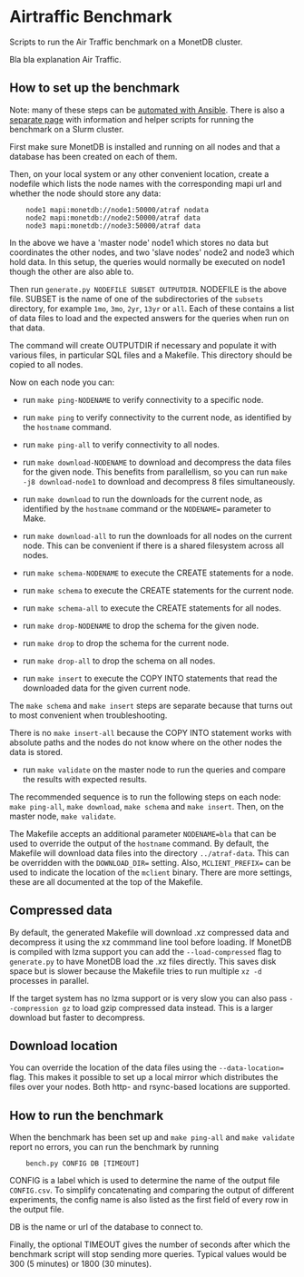 Airtraffic Benchmark
====================

Scripts to run the Air Traffic benchmark on a MonetDB cluster.

Bla bla explanation Air Traffic.


How to set up the benchmark
---------------------------

Note: many of these steps can be [automated with Ansible](ansible.md). There is
also a [separate page](slurm/README.md) with information and helper scripts for
running the benchmark on a Slurm cluster.

First make sure MonetDB is installed and running on all nodes
and that a database has been created on each of them.

Then, on your local system or any other convenient location, create
a nodefile which lists the node names with the corresponding
mapi url and whether the node should store any data:

```
    node1 mapi:monetdb://node1:50000/atraf nodata
    node2 mapi:monetdb://node2:50000/atraf data
    node3 mapi:monetdb://node3:50000/atraf data
```

In the above we have a 'master node' node1 which stores no data
but coordinates the other nodes, and two 'slave nodes' node2 and
node3 which hold data.  In this setup, the queries would normally
be executed on node1 though the other are also able to.

Then run `generate.py NODEFILE SUBSET OUTPUTDIR`.  NODEFILE is the
above file.  SUBSET is the name of one of the subdirectories of
the `subsets` directory, for example `1mo`, `3mo`, `2yr`, `13yr`
or `all`.  Each of these contains a list of data files to load
and the expected answers for the queries when run on that data.

The command will create OUTPUTDIR if necessary and populate it with
various files, in particular SQL files and a Makefile.  This directory
should be copied to all nodes.

Now on each node you can:

- run `make ping-NODENAME` to verify connectivity to a specific node.

- run `make ping` to verify connectivity to the current node,
  as identified by the `hostname` command.

- run `make ping-all` to verify connectivity to all nodes.

- run `make download-NODENAME` to download and decompress the data files for
  the given node.  This benefits from parallellism, so you can run
  `make -j8 download-node1` to download and decompress 8 files simultaneously.

- run `make download` to run the downloads for the current node,
  as identified by the `hostname` command or the `NODENAME=` parameter to Make.

- run `make download-all` to run the downloads for all nodes on the current node.
  This can be convenient if there is a shared filesystem across all nodes.

- run `make schema-NODENAME` to execute the CREATE statements for a node.

- run `make schema` to execute the CREATE statements for the current node.

- run `make schema-all` to execute the CREATE statements for all nodes.

- run `make drop-NODENAME` to drop the schema for the given node.

- run `make drop` to drop the schema for the current node.

- run `make drop-all` to drop the schema on all nodes.

- run `make insert` to execute the COPY INTO statements
  that read the downloaded data for the given current node.

The `make schema` and `make insert` steps are separate because that
turns out to most convenient when troubleshooting.

There is no `make insert-all` because the COPY INTO statement works
with absolute paths and the nodes do not know where on the other nodes
the data is stored.

- run `make validate` on the master node to run the queries and
  compare the results with expected results.

The recommended sequence is to run the following steps on each node:
`make ping-all`, `make download`, `make schema` and `make insert`.
Then, on the master node, `make validate`.

The Makefile accepts an additional parameter `NODENAME=bla` that can
be used to override the output of the `hostname` command.
By default, the Makefile will download data files into the directory
`../atraf-data`.  This can be overridden with the `DOWNLOAD_DIR=` setting.
Also, `MCLIENT_PREFIX=` can be used to indicate the location of the
`mclient` binary.  There are more settings, these are all documented
at the top of the Makefile.


Compressed data
---------------

By default, the generated Makefile will download .xz compressed data
and decompress it using the xz commmand line tool before loading.
If MonetDB is compiled with lzma support you can add the `--load-compressed`
flag to `generate.py` to have MonetDB load the .xz files directly.
This saves disk space but is slower because the Makefile tries to run
multiple `xz -d` processes in parallel.

If the target system has no lzma support or is very slow you can also
pass `--compression gz` to load gzip compressed data instead.  This
is a larger download but faster to decompress.

Download location
-----------------

You can override the location of the data files using the `--data-location=`
flag. This makes it possible to set up a local mirror which distributes the
files over your nodes. Both http- and rsync-based locations are supported.

How to run the benchmark
------------------------

When the benchmark has been set up and `make ping-all` and `make validate`
report no errors, you can run the benchmark by running

```
    bench.py CONFIG DB [TIMEOUT]
```

CONFIG is a label which is used to determine the name of the output file
`CONFIG.csv`.  To simplify concatenating and comparing the output of
different experiments, the config name is also listed as the first field
of every row in the output file.

DB is the name or url of the database to connect to.

Finally, the optional TIMEOUT gives the number of seconds after which the
benchmark script will stop sending more queries.  Typical values would be
300 (5 minutes) or 1800 (30 minutes).

